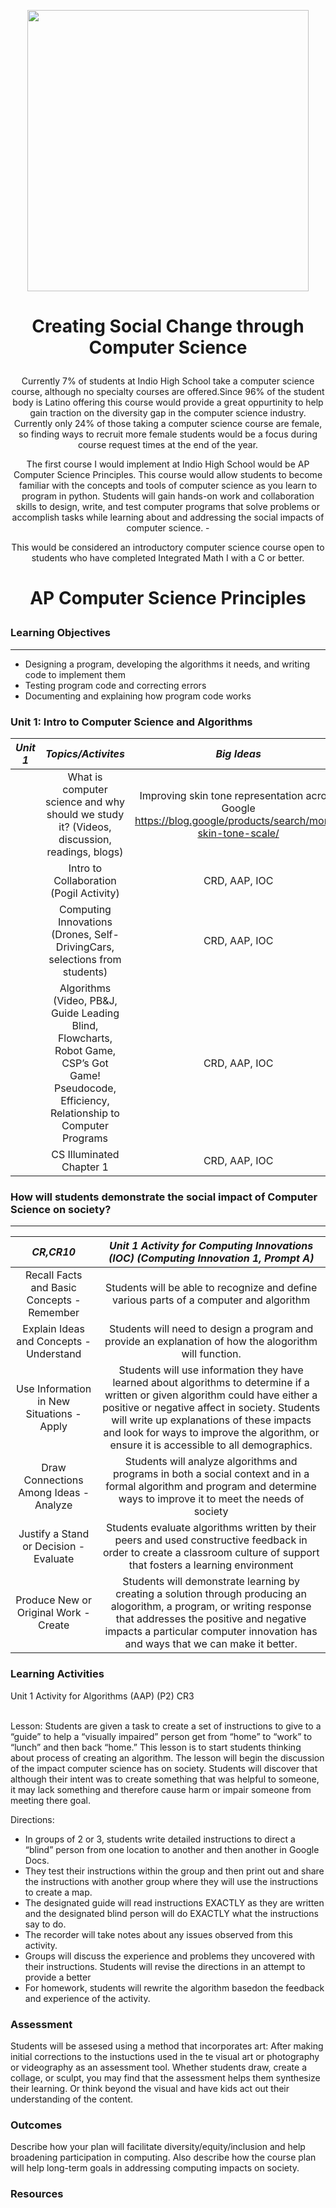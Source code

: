 <p align="center">
  <img width ="450" src="https://user-images.githubusercontent.com/89416299/142585478-9f65337d-ff5f-445c-9f7a-f4ae308d546b.png">
  </p>

# <p align="center"> Creating Social Change through Computer Science 


<p align="center"> Currently 7% of students at Indio High School take a computer science course, although no specialty courses are offered.Since 96% of the student body is Latino offering this course would provide a great oppurtinity to help gain traction on the diversity gap in the computer science industry. Currently only 24% of those taking a computer science course are female, so finding ways to recruit more female students would be a focus during course request times at the end of the year. 

<p align="center">The first course I would implement at Indio High School would be AP Computer Science Principles.  This course would allow students to become familiar with the concepts and tools of computer science as you learn to program in python.  Students will gain hands-on work and collaboration skills to design, write, and test computer programs that solve problems or accomplish tasks while learning about and addressing the social impacts of computer science. 
- <p align="center">This would be considered an introductory computer science course open to students who have completed Integrated Math I with a C or better. 
</p>

# <p align="center"> AP Computer Science Principles

### Learning Objectives
---

- Designing a program, developing the algorithms it needs, and writing code to implement them
- Testing program code and correcting errors
- Documenting and explaining how program code works


### Unit 1: Intro to Computer Science and Algorithms
| *Unit 1*| *Topics/Activites* |  *Big Ideas* | 	
| :---:	| :---:| :---: |
| |What is computer science and why should we study it? (Videos, discussion, readings, blogs)| Improving skin tone representation across Google https://blog.google/products/search/monk-skin-tone-scale/ |
| |Intro to Collaboration (Pogil Activity)|CRD, AAP, IOC   |
||Computing Innovations (Drones, Self-DrivingCars, selections from students)|CRD, AAP, IOC|
||Algorithms (Video, PB&J, Guide Leading Blind, Flowcharts, Robot Game, CSP’s Got Game! Pseudocode, Efficiency, Relationship to Computer Programs|CRD, AAP, IOC  |
||CS Illuminated Chapter 1| CRD, AAP, IOC|



### How will students demonstrate the social impact of Computer Science on society?
---



| *CR,CR10*| *Unit 1 Activity for Computing Innovations (IOC) (Computing Innovation 1, Prompt A)* |   	
| :---:	| :---:|
|  Recall Facts and Basic Concepts - Remember	|  Students will be able to recognize and define various parts of a computer and algorithm|   
|  Explain Ideas and Concepts - Understand 	|  Students will need to design a program and provide an explanation of how the alogorithm will function.	|   
|  Use Information in New Situations - Apply	| Students will use information they have learned about algorithms to determine if a written or given algorithm could have either a positive or negative affect in society. Students will write up explanations of these impacts and look for ways to improve the algorithm, or ensure it is accessible to all demographics. |  	|   	
|  Draw Connections Among Ideas - Analyze  | Students will analyze algorithms and programs in both a social context and in a formal algorithm and program and determine ways to improve it to meet the needs of society|
|  Justify a Stand or Decision - Evaluate  | Students evaluate algorithms written by their peers and used constructive feedback in order to create a classroom culture of support that fosters a learning environment |
|  Produce New or Original Work - Create | Students will demonstrate learning by creating a solution through producing an alogorithm, a program, or writing response that addresses the positive and negative impacts a particular computer innovation has and ways that we can make it better. |  |




### Learning Activities

Unit 1 Activity for Algorithms (AAP) (P2) CR3

\
Lesson: Students are given a task to create a set of instructions to give to a “guide” to help a “visually impaired” person get from “home” to “work” to “lunch” and then back “home.”  This lesson is to start students thinking about process of creating an algorithm. The lesson will begin the discussion of the impact computer science has on society.  Students will discover that although their intent was to create something that was helpful to someone, it may lack something and therefore cause harm or impair someone from meeting there goal.

Directions: 
- In groups of 2 or 3, students write detailed instructions to direct a “blind” person from one location to another and then another in Google Docs. 
- They test their instructions within the group and then print out and share the instructions with another group where they will use the instructions to create a map.  
- The designated guide will read instructions EXACTLY as they are written and the designated blind person will do EXACTLY what the instructions say to do. 
- The recorder will take notes about any issues observed from this activity. 
- Groups will discuss the experience and problems they uncovered with their instructions. Students will revise the directions in an attempt to provide a better 
- For homework, students will rewrite the algorithm basedon the feedback and experience of the activity. 

### Assessment

Students will be assesed using a method that incorporates art: After making initial corrections to the instuctions used in the te visual art or photography or videography as an assessment tool. Whether students draw, create a collage, or sculpt, you may find that the assessment helps them synthesize their learning. Or think beyond the visual and have kids act out their understanding of the content. 

### Outcomes

Describe how your plan will facilitate diversity/equity/inclusion and help broadening participation in computing. Also describe how the course plan will help long-term goals in addressing computing impacts on society.

### Resources
